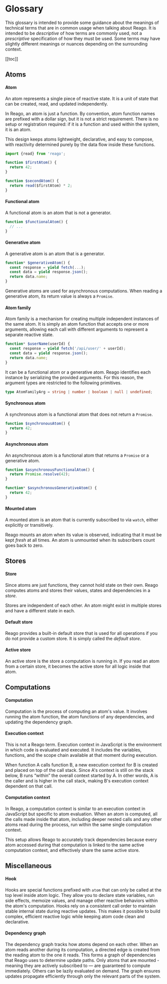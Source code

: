 # Glossary

This glossary is intended to provide some guidance about the meanings of technical terms that are in
common usage when talking about Reago. It is intended to be _descriptive_ of how terms are commonly used,
not a _prescriptive_ specification of how they must be used. Some terms may have slightly different meanings
or nuances depending on the surrounding context.

[[toc]]


## Atoms

#### Atom

An atom represents a single piece of reactive state. It is a unit of state that can be created, read, and
updated independently.

In Reago, an atom is just a function. By convention, atom function names are prefixed with a dollar sign,
but it is not a strict requirement. There is no setup or registration required: if it is a function and used
within the system, it is an atom.

This design keeps atoms lightweight, declarative, and easy to compose, with reactivity determined purely by the
data flow inside these functions.

```ts
import {read} from 'reago';

function $firstAtom() {
  return 42;
}

function $secondAtom() {
  return read($firstAtom) * 2;
}
```

#### Functional atom

A functional atom is an atom that is not a generator.

```ts
function $functionalAtom() {
  // ...
}
```

#### Generative atom

A generative atom is an atom that is a generator.

```ts
function* $generativeAtom() {
  const response = yield fetch(...);
  const data = yield response.json();
  return data.name;
}
```

Generative atoms are used for asynchronous computations. When reading a generative atom, its
return value is always a `Promise`.

#### Atom family

Atom family is a mechanism for creating multiple independent instances of the same atom. It is simply
an atom function that accepts one or more arguments, allowing each call with different arguments to represent
a separate reactive state.

```ts
function* $userName(userId) {
  const response = yield fetch('/api/user/' + userId);
  const data = yield response.json();
  return data.name;
}
```

It can be a functional atom or a generative atom. Reago identifies each instance by serializing
the provided arguments. For this reason, the argument types are restricted to the following primitives.

```ts
type AtomFamilyArg = string | number | boolean | null | undefined;
```

#### Synchronous atom

A synchronous atom is a functional atom that does not return a `Promise`.

```ts
function $synchronousAtom() {
  return 42;
}
```

#### Asynchronous atom

An asynchronous atom is a functional atom that returns a `Promise` or a generative atom.

```ts
function $asynchronousFunctionalAtom() {
  return Promise.resolve(42);
}

function* $asynchronousGenerativeAtom() {
  return 42;
}
```

#### Mounted atom

A mounted atom is an atom that is currently subscribed to via `watch`, either explicitly or transitively.

Reago mounts an atom when its value is observed, indicating that it must be kept _fresh_ at all times.
An atom is unmounted when its subscribers count goes back to zero.


## Stores

#### Store

Since atoms are just functions, they cannot hold state on their own. Reago computes atoms and stores their
values, states and dependencies in a _store_.

Stores are independent of each other. An atom might exist in multiple stores and have a different state in each.

#### Default store

Reago provides a built-in default store that is used for all operations if you do not provide a custom store.
It is simply called the _default store_.

#### Active store

An active store is the store a computation is running in. If you read an atom from a certain store, it
becomes the active store for all logic inside that atom.


## Computations

#### Computation

Computation is the process of computing an atom's value. It involves running the atom function, the atom
functions of any dependencies, and updating the dependency graph.

#### Execution context

This is not a Reago term. Execution context in JavaScript is the environment in which code is evaluated and
executed. It includes the variables, functions, and the scope chain available at that moment during execution.

When function A calls function B, a new execution context for B is created and placed on top of the call stack.
Since A's context is still on the stack below, B runs “within” the overall context started by A. In other words,
A is the caller and is higher in the call stack, making B's execution context dependent on that call.

#### Computation context

In Reago, a computation context is similar to an execution context in JavaScript but specific to atom evaluation.
When an atom is computed, all the calls made inside that atom, including deeper nested calls and any other atoms
read during the process, run within the same single computation context.

This setup allows Reago to accurately track dependencies because every atom accessed during that computation is
linked to the same active computation context, and effectively share the same active store.

## Miscellaneous

#### Hook

Hooks are special functions prefixed with `atom` that can only be called at the top level inside atom logic.
They allow you to declare state variables, run side effects, memoize values, and manage other reactive
behaviors within the atom's computation. Hooks rely on a consistent call order to maintain stable internal state
during reactive updates. This makes it possible to build complex, efficient reactive logic while keeping atom
code clean and declarative.

#### Dependency graph

The dependency graph tracks how atoms depend on each other. When an atom reads another during its computation,
a directed edge is created from the reading atom to the one it reads. This forms a graph of dependencies that
Reago uses to determine update paths. Only atoms that are mounted - meaning they are actively
subscribed to — are guaranteed to compute immediately. Others can be lazily evaluated on demand. The graph
ensures updates propagate efficiently through only the relevant parts of the system.
